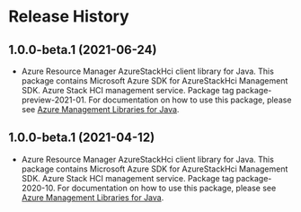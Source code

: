 # Release History

## 1.0.0-beta.1 (2021-06-24)

- Azure Resource Manager AzureStackHci client library for Java. This package contains Microsoft Azure SDK for AzureStackHci Management SDK. Azure Stack HCI management service. Package tag package-preview-2021-01. For documentation on how to use this package, please see [Azure Management Libraries for Java](https://aka.ms/azsdk/java/mgmt).

## 1.0.0-beta.1 (2021-04-12)

- Azure Resource Manager AzureStackHci client library for Java. This package contains Microsoft Azure SDK for AzureStackHci Management SDK. Azure Stack HCI management service. Package tag package-2020-10. For documentation on how to use this package, please see [Azure Management Libraries for Java](https://aka.ms/azsdk/java/mgmt).
